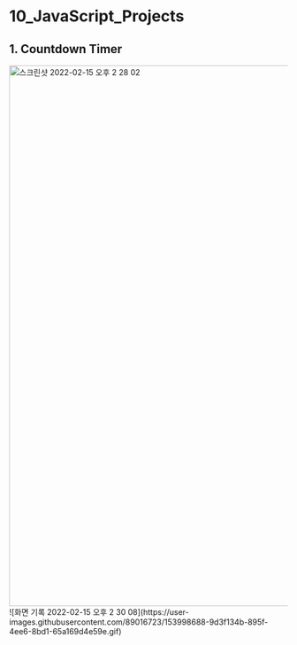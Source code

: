 # 10_JavaScript_Projects

## 1. Countdown Timer
<img width="978" alt="스크린샷 2022-02-15 오후 2 28 02" src="https://user-images.githubusercontent.com/89016723/153998365-b5f1dc80-0917-4f3c-9ed9-02353d274389.png">
![화면 기록 2022-02-15 오후 2 30 08](https://user-images.githubusercontent.com/89016723/153998688-9d3f134b-895f-4ee6-8bd1-65a169d4e59e.gif)

